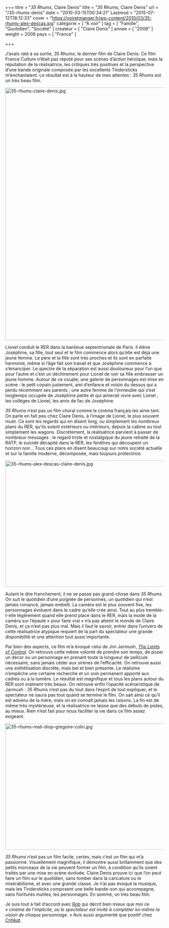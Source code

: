 +++
titre = "<em>35 Rhums</em>, Claire Denis"
title = "35 Rhums, Claire Denis"
url = "/35-rhums-denis"
date = "2010-03-15T00:34:21"
Lastmod = "2015-07-12T18:12:33"
cover = "https://voiretmanger.fr/wp-content/2010/03/35-rhums-alex-descas.jpg"
categorie = [ "À voir" ]
tag = [ "Famille", "Quotidien", "Société" ]
createur = [ "Claire Denis" ]
annee = [ "2009" ]
weight = 2009
pays = [ "France" ]

+++

<p>J&rsquo;avais raté à sa sortie, <em>35 Rhums</em>, le dernier film de Claire Denis. Ce film France Culture n&rsquo;était pas réputé pour ses scènes d&rsquo;action héroïque, mais la réputation de la réalisatrice, les critiques très positives et la perspective d&rsquo;une bande originale composée par les excellents Tindersticks m&rsquo;enchantaient. Le résultat est à la hauteur de mes attentes : <em>35 Rhums</em> est un très beau film.</p>
<a href="http://www.allocine.fr/film/fichefilm_gen_cfilm=111438.html" target="_blank"><img class="aligncenter" style="border: 0px initial initial;" src="https://voiretmanger.fr/wp-content/2010/03/35-rhums-claire-denis.jpg" border="0" alt="35-rhums-claire-denis.jpg" width="600" height="800" /></a>
<p>Lionel conduit le RER dans la banlieue septentrionale de Paris. Il élève Joséphine, sa fille, tout seul et le film commence alors qu&rsquo;elle est déjà une jeune femme. Le père et la fille sont très proches et ils sont en parfaite harmonie, même si l&rsquo;âge fait son travail et que Joséphine commence à s&rsquo;émanciper. Le spectre de la séparation est aussi douloureux pour l&rsquo;un que pour l&rsquo;autre et c&rsquo;est un déchirement pour Lionel de voir sa fille embrasser un jeune homme. Autour de ce couple, une galerie de personnages est mise en scène : le petit copain justement, ami d&rsquo;enfance et voisin du dessus qui a perdu récemment ses parents ; une autre femme de l&rsquo;immeuble qui s&rsquo;est longtemps occupée de Joséphine petite et qui aimerait vivre avec Lionel ; les collèges de Lionel, les amis de fac de Joséphine.</p>
<p><em>35 Rhums</em> n&rsquo;est pas un film choral comme le cinéma français les aime tant. On parle en fait peu chez Claire Denis, à l&rsquo;image de Lionel, le plus souvent muet. Ce sont les regards qui en disent long, ou simplement les nombreux plans du RER, qu&rsquo;ils soient extérieurs ou intérieurs, depuis la cabine ou tout simplement les wagons. Discrètement, la réalisatrice parvient à passer de nombreux messages : le regard triste et nostalgique du jeune retraité de la RATP, le suicidé décapité dans le RER, les fenêtres qui découpent un horizon noir… Tous ces plans en disent beaucoup sur notre société actuelle et sur la famille moderne, décomposée, mais toujours protectrice.</p>
<img class="aligncenter" src="https://voiretmanger.fr/wp-content/2010/03/35-rhums-alex-descas-claire-denis.jpg" border="0" alt="35-rhums-alex-descas-claire-denis.jpg" width="600" height="400" />
<p>Autant le dire franchement, il ne se passe pas grand-chose dans <em>35 Rhums</em>. On suit le quotidien d&rsquo;une poignée de personnes, un quotidien qui n&rsquo;est jamais romancé, jamais embelli. La caméra est le plus souvent fixe, les personnages évoluent dans le cadre qu&rsquo;elle crée ainsi. Tout au plus tremble-t-elle légèrement quand elle prend place dans le RER, mais la mode de la caméra sur l&rsquo;épaule &laquo;&nbsp;pour faire vrai&nbsp;&raquo; n&rsquo;a pas atteint le monde de Claire Denis, et ça n&rsquo;est pas plus mal. Mais il faut le savoir, entrer dans l&rsquo;univers de cette réalisatrice atypique requiert de la part du spectateur une grande disponibilité et une attention tout aussi importante.</p>
<p>Par bien des aspects, ce film m&rsquo;a évoqué celui de Jim Jarmush, <em><a href="https://voiretmanger.fr/2009/12/06/limits-of-control-jarmusch/">The Limits of Control</a></em>. On retrouve cette même volonté de prendre son temps, de poser un décor ou un personnage en prenant toute la longueur de pellicule nécessaire, sans jamais céder aux sirènes de l&rsquo;efficacité. On retrouve aussi une esthétisation discrète, mais bel et bien présente. Le réalisme n&#8217;empêche une certaine recherche et un soin permanent apporté aux cadres ou à la lumière. Le résultat est magnifique et tous les plans autour du RER sont vraiment très beaux. On retrouve enfin l&rsquo;opacité scénaristique de Jarmush : <em>35 Rhums</em> n&rsquo;est pas du tout dans l&rsquo;esprit de tout expliquer, et le spectateur ne saura pas tout quand se termine le film. On sait ainsi ce qu&rsquo;il est advenu de la mère, mais on en connaît jamais les raisons. La fin est de même très mystérieuse, et la réalisatrice ne laisse que des débuts de pistes, au mieux. Rien n&rsquo;est fait pour nous faciliter la vie dans ce film assez exigeant.</p>
<img class="aligncenter" src="https://voiretmanger.fr/wp-content/2010/03/35-rhums-mati-diop-gregoire-colin.jpg" border="0" alt="35-rhums-mati-diop-gregoire-colin.jpg" width="600" height="400" />
<p><em>35 Rhums</em> n&rsquo;est pas un film facile, certes, mais c&rsquo;est un film qui m&rsquo;a passionné. Visuellement magnifique, il démontre aussi brillamment que des petits morceaux de la vie peuvent former un film, à condition qu&rsquo;ils soient traités par une mise en scène évoluée. Claire Denis prouve ici que l&rsquo;on peut faire un film sur le quotidien, sans tomber dans la caricature ou le misérabilisme, et avec une grande classe. Je n&rsquo;ai pas évoqué la musique, mais les Tindersticks composent une belle bande-son qui accompagne, sans fioritures inutiles, les personnages. En somme, un très beau film.</p>
<p>Je suis tout à fait d&rsquo;accord avec <a href="http://www.toujoursraison.com/2009/02/35-rhums.html">Rob</a> qui décrit bien mieux que moi ce &laquo;&nbsp;<em>cinéma de l&rsquo;implicite, où le spectateur est invité à compléter lui-même la vision de chaque personnage</em>.&nbsp;&raquo; Avis aussi argumenté que positif chez <em><a href="http://www.critikat.com/35-Rhums.html">Critikat</a></em>.</p>


